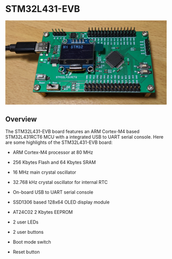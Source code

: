 # STM32L431-EVB

<img src="https://github.com/yuansco/STM32L431-EVB/blob/main/Image/image1.PNG" style="width:750px;"/>

## Overview

The STM32L431-EVB board features an ARM Cortex-M4 based STM32L431RCT6 MCU with a integrated USB to UART serial console. Here are some highlights of the STM32L431-EVB board:

 * ARM Cortex-M4 processor at 80 MHz
 
 * 256 Kbytes Flash and 64 Kbytes SRAM

 * 16 MHz main crystal oscillator

 * 32.768 kHz crystal oscillator for internal RTC
 
 * On-board USB to UART serial console

 * SSD1306 based 128x64 OLED display module

 * AT24C02 2 Kbytes EEPROM
 
 * 2 user LEDs
 
 * 2 user buttons
 
 * Boot mode switch
 
 * Reset button


